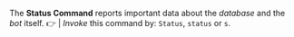 The **Status Command** reports important data about the *database* and the *bot* itself.
👉 | *Invoke* this command by: `Status`, `status` or `s`.